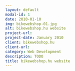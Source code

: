 ```yaml
---
layout: default
modal-id: 1
date: 2010-01-10
img: bikewebshop-01.jpg
alt: bikewebshop.hu website
project-url: 
project-date: January 2010
client: bikewebshop.hu
client-url: 
category: Web Development
description: TODO
title: bikewebshop.hu website
---
```

